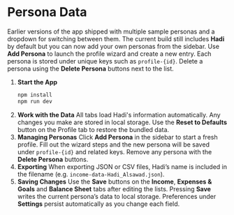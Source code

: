 # Persona Data

Earlier versions of the app shipped with multiple sample personas and a dropdown
for switching between them. The current build still includes **Hadi** by
default but you can now add your own personas from the sidebar. Use **Add
Persona** to launch the profile wizard and create a new entry. Each persona is
stored under unique keys such as `profile-{id}`. Delete a persona using the
**Delete Persona** buttons next to the list.

1. **Start the App**
   ```bash
   npm install
   npm run dev
   ```
2. **Work with the Data**
   All tabs load Hadi's information automatically. Any changes you make are
   stored in local storage. Use the **Reset to Defaults** button on the Profile
   tab to restore the bundled data.
3. **Managing Personas**
   Click **Add Persona** in the sidebar to start a fresh profile. Fill out the
   wizard steps and the new persona will be saved under `profile-{id}` and
   related keys. Remove any persona with the **Delete Persona** buttons.
4. **Exporting**
   When exporting JSON or CSV files, Hadi’s name is included in the filename
   (e.g. `income-data-Hadi_Alsawad.json`).
5. **Saving Changes**
   Use the **Save** buttons on the **Income**, **Expenses & Goals** and **Balance Sheet**
   tabs after editing the lists. Pressing **Save** writes the current persona’s
   data to local storage. Preferences under **Settings** persist automatically as
   you change each field.
